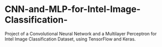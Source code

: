 # CNN-and-MLP-for-Intel-Image-Classification-
Project of a Convolutional Neural Network and a Multilayer Perceptron for Intel Image Classification Dataset, using TensorFlow and Keras.
